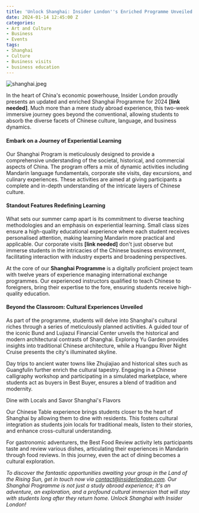 ```yaml
---
title: 'Unlock Shanghai: Insider London''s Enriched Programme Unveiled'
date: 2024-01-14 12:45:00 Z
categories:
- Art and Culture
- Business
- Events
tags:
- Shanghai
- Culture
- Business visits
- business education
---
```


![shanghai.jpeg](/uploads/shanghai.jpeg)

In the heart of China's economic powerhouse, Insider London proudly presents an updated and enriched Shanghai Programme for 2024 **[link needed]**. Much more than a mere study abroad experience, this two-week immersive journey goes beyond the conventional, allowing students to absorb the diverse facets of Chinese culture, language, and business dynamics.

#### Embark on a Journey of Experiential Learning

Our Shanghai Program is meticulously designed to provide a comprehensive understanding of the societal, historical, and commercial aspects of China. The program offers a mix of dynamic activities including Mandarin language fundamentals, corporate site visits, day excursions, and culinary experiences. These activities are aimed at giving participants a complete and in-depth understanding of the intricate layers of Chinese culture.

#### Standout Features Redefining Learning

What sets our summer camp apart is its commitment to diverse teaching methodologies and an emphasis on experiential learning. Small class sizes ensure a high-quality educational experience where each student receives personalised attention, making learning Mandarin more practical and applicable. Our corporate visits **[link needed]** don't just observe but immerse students in the intricacies of the Chinese business environment, facilitating interaction with industry experts and broadening perspectives.

At the core of our **Shanghai Programme** is a digitally proficient project team with twelve years of experience managing international exchange programmes. Our experienced instructors qualified to teach Chinese to foreigners, bring their expertise to the fore, ensuring students receive high-quality education.

#### Beyond the Classroom: Cultural Experiences Unveiled

As part of the programme, students will delve into Shanghai's cultural riches through a series of meticulously planned activities. A guided tour of the iconic Bund and Lujiazui Financial Center unveils the historical and modern architectural contrasts of Shanghai. Exploring Yu Garden provides insights into traditional Chinese architecture, while a Huangpu River Night Cruise presents the city's illuminated skyline.

Day trips to ancient water towns like Zhujiajiao and historical sites such as Guangfulin further enrich the cultural tapestry. Engaging in a Chinese calligraphy workshop and participating in a simulated marketplace, where students act as buyers in Best Buyer, ensures a blend of tradition and modernity.

Dine with Locals and Savor Shanghai's Flavors

Our Chinese Table experience brings students closer to the heart of Shanghai by allowing them to dine with residents. This fosters cultural integration as students join locals for traditional meals, listen to their stories, and enhance cross-cultural understanding.

For gastronomic adventurers, the Best Food Review activity lets participants taste and review various dishes, articulating their experiences in Mandarin through food reviews. In this journey, even the act of dining becomes a cultural exploration.


*To discover the fantastic opportunities awaiting your group in the Land of the Rising Sun, get in touch now via <a href="mailto:contact@insiderlondon.com">contact@insiderlondon.com</a>. Our Shanghai Programme is not just a study abroad experience; it's an adventure, an exploration, and a profound cultural immersion that will stay with students long after they return home. Unlock Shanghai with Insider London!*